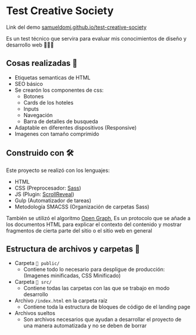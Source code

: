# Test Creative Society

Link del demo [samueldomj.github.io/test-creative-society](https://samueldomj.github.io/test-creative-society)

Es un test técnico que servira para evaluar mis conocimientos de diseño y desarrollo web 👩🏽‍💻

## Cosas realizadas 📔

* Etiquetas semanticas de HTML
* SEO básico 
* Se crearón los componentes de css:
    * Botones
    * Cards de los hoteles 
    * Inputs 
    * Navegación 
    * Barra de detalles de busqueda
* Adaptable en diferentes dispositivos (Responsive)
* Imagenes con tamaño comprimido


## Construido con 🛠

Este proyecto se realizó con los lenguajes: 

* HTML
* CSS (Preprocesador: [Sass](https://sass-lang.com/))
* JS (Plugin: [ScrollReveal](https://scrollrevealjs.org/))
* Gulp (Automatizador de tareas)
* Metodología SMACSS (Organización de carpetas Sass)

También se utilizó el algoritmo [Open Graph](https://www.ogp.me/), Es un protocolo que se añade a los documentos HTML para explicar el contexto del contenido y mostrar fragmentos de cierta parte del sitio o el sitio web en general

## Estructura de archivos y carpetas 📂

* Carpeta ``` 📂 public/ ```
    * Contiene todo lo necesario para despligue de producción: (Imagenes minificadas, CSS Minificado)
* Carpeta ``` 📂 src/ ```
    * Contiene todas las carpetas con las que se trabajo en modo desarrollo 
* Archivo  ``` /index.html ``` en la carpeta raíz
    * Contiene toda la estructura de bloques de código de el landing page
* Archivos sueltos
    * Son archivos necesarios que ayudan a desarrollar el proyecto de una manera automatizada y no se deben de borrar
